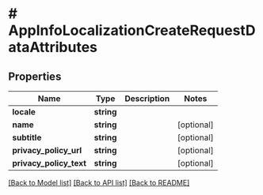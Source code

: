 # # AppInfoLocalizationCreateRequestDataAttributes

## Properties

Name | Type | Description | Notes
------------ | ------------- | ------------- | -------------
**locale** | **string** |  | 
**name** | **string** |  | [optional] 
**subtitle** | **string** |  | [optional] 
**privacy_policy_url** | **string** |  | [optional] 
**privacy_policy_text** | **string** |  | [optional] 

[[Back to Model list]](../../README.md#documentation-for-models) [[Back to API list]](../../README.md#documentation-for-api-endpoints) [[Back to README]](../../README.md)


